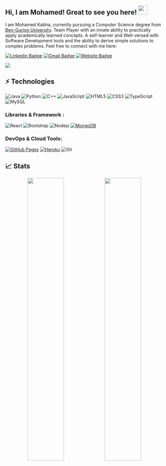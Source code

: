 ## Hi, I am Mohamed! Great to see you here! <img src="https://raw.githubusercontent.com/aemmadi/aemmadi/master/wave.gif" width="30px">

I am Mohamed Kabha, currently pursuing a Computer Science degree from [Ben-Gurion University](https://in.bgu.ac.il/en/pages/default.aspx). Team Player with an innate ability to practically apply academically learned concepts. A self-learner and Well-versed with Software Development tools and the ability to derive simple solutions to complex problems. Feel free to connect with me here:

[![Linkedin Badge](https://img.shields.io/badge/-kaiwalyakoparkar-blue?style=flat-square&logo=Linkedin&logoColor=white&link=https://www.linkedin.com/in/mohamed-kabha-275496173/)](https://www.linkedin.com/in/mohamed-kabha-275496173/)
[![Gmail Badge](https://img.shields.io/badge/-kaiwalyakoparkar@gmail.com-c14438?style=flat-square&logo=Gmail&logoColor=white&link=mailto:mkabha54@gmail.com)](mailto:mkabha54@gmail.com)
[![Website Badge](https://img.shields.io/badge/-Portfolio-black?style=flat-square&logo=Wordpress&logoColor=white&link=https://kabhamo.github.io/WebSite/)](https://kabhamo.github.io/WebSite/)

<img src="https://activity-graph.herokuapp.com/graph?username=kabhamo&bg_color=0f2d3d&color=1cadfb&line=1cadfb&point=1cadfb&area=true&hide_border=true">

## ⚡ Technologies

![Java](https://img.shields.io/badge/-java-E34A86?style=flat-square&logo=java)
![Python](https://img.shields.io/badge/-Python-black?style=flat-square&logo=Python)
![C++](https://img.shields.io/badge/-C++-00599C?style=flat-square&logo=c)
![JavaScript](https://img.shields.io/badge/-JavaScript-black?style=flat-square&logo=javascript)
![HTML5](https://img.shields.io/badge/-HTML5-E34F26?style=flat-square&logo=html5&logoColor=white)
![CSS3](https://img.shields.io/badge/-CSS3-1572B6?style=flat-square&logo=css3)
![TypeScript](https://img.shields.io/badge/-TypeScript-007ACC?style=flat-square&logo=typescript)
![MySQL](https://img.shields.io/badge/-MySQL-black?style=flat-square&logo=mysql)

### Libraries & Framework :

![React](https://img.shields.io/badge/-React-black?style=flat-square&logo=react)
![Bootstrap](https://img.shields.io/badge/-Bootstrap-563D7C?style=flat-square&logo=bootstrap)
![Nodejs](https://img.shields.io/badge/-Nodejs-black?style=flat-square&logo=Node.js)
<a href="#"><img alt="MongoDB" src ="https://img.shields.io/badge/MongoDB-%234ea94b.svg?logo=mongodb&logoColor=white"></a>

### DevOps & Cloud Tools:

<a href="#"><img alt="GitHub Pages" src="https://img.shields.io/badge/GitHub%20Pages-%23327FC7.svg?logo=github&logoColor=white"></a>
<a href="#"><img alt="Heroku" src="https://img.shields.io/badge/Heroku%20-%23430098.svg?logo=heroku&logoColor=white"></a>
![Git](https://img.shields.io/badge/-Git-black?style=flat-square&logo=git)

## 📈 Stats

<p align="center">
	
  <img width="48%" src="https://github-readme-stats.vercel.app/api?username=kabhamo&show_icons=true&theme=tokyonight" />
  <img width="48%" src="https://github-readme-streak-stats.herokuapp.com/?user=kabhamo&theme=tokyonight" />
</p>
